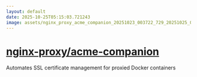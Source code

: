 ```yaml
---
layout: default
date: 2025-10-25T05:15:03.721243
image: assets/nginx_proxy_acme_companion_20251023_003722_729_20251025_000126_1b6ea9--20251025T020200972--cropped.png
---
```


# [nginx-proxy/acme-companion](https://github.com/nginx-proxy/acme-companion/)

Automates SSL certificate management for proxied Docker containers
